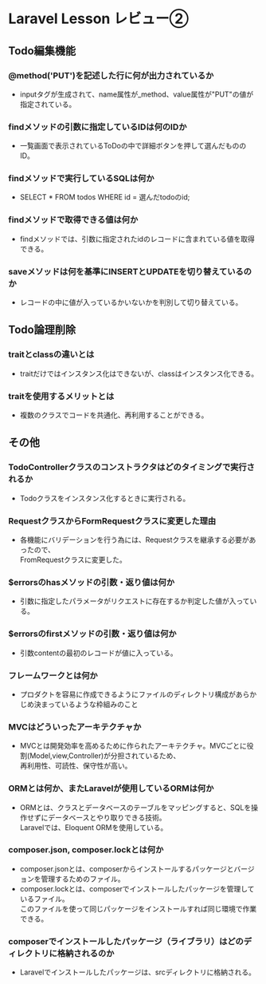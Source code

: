# Laravel Lesson レビュー②

## Todo編集機能

### @method('PUT')を記述した行に何が出力されているか
* inputタグが生成されて、name属性が_method、value属性が"PUT"の値が指定されている。

### findメソッドの引数に指定しているIDは何のIDか
* 一覧画面で表示されているToDoの中で詳細ボタンを押して選んだもののID。

### findメソッドで実行しているSQLは何か
* SELECT * FROM todos WHERE id = 選んだtodoのid;

### findメソッドで取得できる値は何か
* findメソッドでは、引数に指定されたidのレコードに含まれている値を取得できる。

### saveメソッドは何を基準にINSERTとUPDATEを切り替えているのか
* レコードの中に値が入っているかいないかを判別して切り替えている。

## Todo論理削除

### traitとclassの違いとは
* traitだけではインスタンス化はできないが、classはインスタンス化できる。

### traitを使用するメリットとは
* 複数のクラスでコードを共通化、再利用することができる。

## その他

### TodoControllerクラスのコンストラクタはどのタイミングで実行されるか
* Todoクラスをインスタンス化するときに実行される。

### RequestクラスからFormRequestクラスに変更した理由
* 各機能にバリデーションを行う為には、Requestクラスを継承する必要があったので、  
FromRequestクラスに変更した。

### $errorsのhasメソッドの引数・返り値は何か
* 引数に指定したパラメータがリクエストに存在するか判定した値が入っている。

### $errorsのfirstメソッドの引数・返り値は何か
* 引数contentの最初のレコードが値に入っている。

### フレームワークとは何か
* プロダクトを容易に作成できるようにファイルのディレクトリ構成があらかじめ決まっているような枠組みのこと

### MVCはどういったアーキテクチャか
* MVCとは開発効率を高めるために作られたアーキテクチャ。MVCごとに役割(Model,view,Controller)が分担されているため、  
再利用性、可読性、保守性が高い。

### ORMとは何か、またLaravelが使用しているORMは何か
* ORMとは、クラスとデータベースのテーブルをマッピングすると、SQLを操作せずにデータベースとやり取りできる技術。  
Laravelでは、Eloquent ORMを使用している。

### composer.json, composer.lockとは何か
* composer.jsonとは、composerからインストールするパッケージとバージョンを管理するためのファイル。
* composer.lockとは、composerでインストールしたパッケージを管理しているファイル。  
このファイルを使って同じパッケージをインストールすれば同じ環境で作業できる。

### composerでインストールしたパッケージ（ライブラリ）はどのディレクトリに格納されるのか
* Laravelでインストールしたパッケージは、srcディレクトリに格納される。